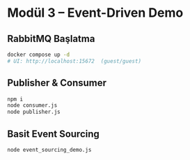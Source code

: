 
# Modül 3 – Event-Driven Demo

## RabbitMQ Başlatma
```bash
docker compose up -d
# UI: http://localhost:15672  (guest/guest)
```

## Publisher & Consumer
```bash
npm i
node consumer.js
node publisher.js
```

## Basit Event Sourcing
```bash
node event_sourcing_demo.js
```
